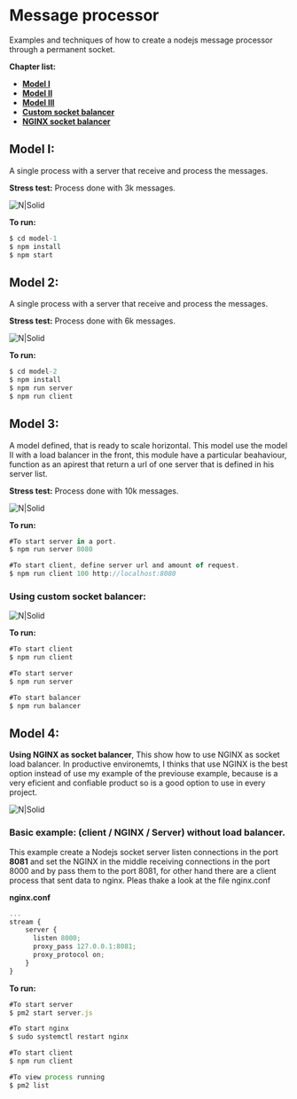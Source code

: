 # Message processor
Examples and techniques of how to create a nodejs message processor through a permanent socket.

**Chapter list:**

- **[Model I]**
- **[Model II]**
- **[Model III]**
- **[Custom socket balancer]**
- **[NGINX socket balancer]**

[Model I]:https://github.com/damiancipolat/Node-MSG-Processor#model-i
[Model II]:https://github.com/damiancipolat/Node-MSG-Processor#model-2
[Model III]:https://github.com/damiancipolat/Node-MSG-Processor#model-3
[Custom socket balancer]:https://github.com/damiancipolat/Node-MSG-Processor#using-custom-socket-balancer
[NGINX socket balancer]:https://github.com/damiancipolat/Node-MSG-Processor#using-nginx-as-socket-balancer

## Model I:
A single process with a server that receive and process the messages.

**Stress test:**
Process done with 3k messages.

![N|Solid](https://github.com/damiancipolat/Node-MSG-Processor/blob/master/doc/doc-1.png?raw=true)

**To run:**
```js
$ cd model-1
$ npm install
$ npm start
```

## Model 2:
A single process with a server that receive and process the messages.

**Stress test:**
Process done with 6k messages.

![N|Solid](https://github.com/damiancipolat/Node-MSG-Processor/blob/master/doc/doc-2.png?raw=true)

**To run:**
```js
$ cd model-2
$ npm install
$ npm run server
$ npm run client
```

## Model 3:
A model defined, that is ready to scale horizontal. This model use the model II with a load balancer in the front, this module have a particular beahaviour, function as an apirest that return a url of one server that is defined in his server list.

**Stress test:**
Process done with 10k messages.

![N|Solid](https://github.com/damiancipolat/Node-MSG-Processor/blob/master/doc/doc-3.png?raw=true)

**To run:**
```js
#To start server in a port.
$ npm run server 8080

#To start client, define server url and amount of request.
$ npm run client 100 http://localhost:8080
```

### Using custom socket balancer:

![N|Solid](https://github.com/damiancipolat/Node-MSG-Processor/blob/master/doc/doc-4.png?raw=true)

**To run:**
```js
#To start client
$ npm run client

#To start server
$ npm run server

#To start balancer
$ npm run balancer
```
## Model 4:
**Using NGINX as socket balancer**, This show how to use NGINX as socket load balancer. In productive environemts, I thinks that use NGINX is the best option instead of use my example of the previouse example, because is a very eficient and confiable product so is a good option to use in every project. 

![N|Solid](https://github.com/damiancipolat/Node-MSG-Processor/blob/master/doc/doc-5.png?raw=true)

### Basic example: (client / NGINX /  Server) without load balancer.
This example create a Nodejs socket server listen connections in the port **8081** and set the NGINX in the middle receiving connections in the port 8000 and by pass them to the port 8081, for other hand there are a client process that sent data to nginx. Pleas thake a look at the file nginx.conf

**nginx.conf**
```js
...
stream {
    server {
      listen 8000;
      proxy_pass 127.0.0.1:8081;
      proxy_protocol on;
    }
}
```

**To run:**
```js
#To start server
$ pm2 start server.js

#To start nginx
$ sudo systemctl restart nginx

#To start client
$ npm run client

#To view process running
$ pm2 list
```
